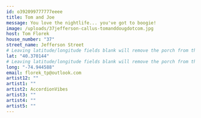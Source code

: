 ```yaml
---
id: o392099777777eeee
title: Tom and Joe
message: You love the nightlife... you've got to boogie!
image: /uploads/37jefferson-callus-tomanddougdotcom.jpg
host: Tom Florek
house_number: "37"
street_name: Jefferson Street
# Leaving latitude/longitude fields blank will remove the porch from the Porchfest map.
lat: "40.370144"
# Leaving latitude/longitude fields blank will remove the porch from the Porchfest map.
long: "-74.944588"
email: florek_tp@outlook.com
artist12: ""
artist1: ""
artist2: AccordionVibes
artist3: ""
artist4: ""
artist5: ""
---
```

